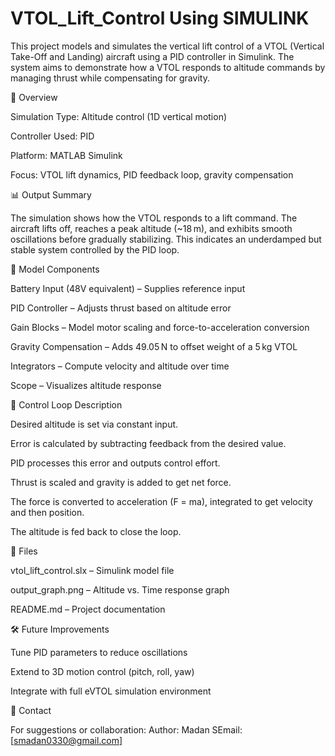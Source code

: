 # VTOL_Lift_Control Using SIMULINK
This project models and simulates the vertical lift control of a VTOL (Vertical Take-Off and Landing) aircraft using a PID controller in Simulink. The system aims to demonstrate how a VTOL responds to altitude commands by managing thrust while compensating for gravity.

🚀 Overview

Simulation Type: Altitude control (1D vertical motion)

Controller Used: PID

Platform: MATLAB Simulink

Focus: VTOL lift dynamics, PID feedback loop, gravity compensation

📊 Output Summary

The simulation shows how the VTOL responds to a lift command. The aircraft lifts off, reaches a peak altitude (~18 m), and exhibits smooth oscillations before gradually stabilizing. This indicates an underdamped but stable system controlled by the PID loop.

🧱 Model Components

Battery Input (48V equivalent) – Supplies reference input

PID Controller – Adjusts thrust based on altitude error

Gain Blocks – Model motor scaling and force-to-acceleration conversion

Gravity Compensation – Adds 49.05 N to offset weight of a 5 kg VTOL

Integrators – Compute velocity and altitude over time

Scope – Visualizes altitude response

🔁 Control Loop Description

Desired altitude is set via constant input.

Error is calculated by subtracting feedback from the desired value.

PID processes this error and outputs control effort.

Thrust is scaled and gravity is added to get net force.

The force is converted to acceleration (F = ma), integrated to get velocity and then position.

The altitude is fed back to close the loop.

📂 Files

vtol_lift_control.slx – Simulink model file

output_graph.png – Altitude vs. Time response graph

README.md – Project documentation

🛠️ Future Improvements

Tune PID parameters to reduce oscillations

Extend to 3D motion control (pitch, roll, yaw)

Integrate with full eVTOL simulation environment

📧 Contact

For suggestions or collaboration:
Author: Madan SEmail: [smadan0330@gmail.com]
